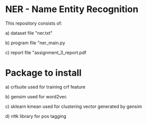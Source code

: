 # NER - Name Entity Recognition

This repository consists of:

a) dataset file "ner.txt"

b) program file "ner_main.py

c) report file "assignment_3_report.pdf

# Package to install

a) crfsuite used for training crf feature

b) gensim used for word2vec

c) sklearn kmean used for clustering vector generated by gensim

d) nltk library for pos tagging

